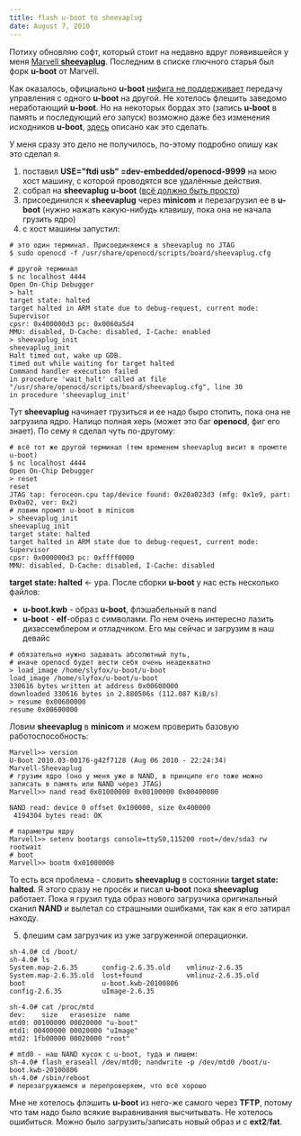 ```yaml
---
title: flash u-boot to sheevaplug
date: August 7, 2010
---
```


Потиху обновляю софт, который стоит на недавно вдруг появившейся у меня
[Marvell **sheevaplug**](http://en.wikipedia.org/wiki/SheevaPlug).
Последним в списке глючного старья был форк **u-boot** от Marvell.

Как оказалось, официально <!--more--> **u-boot**
[нифига не поддерживает](http://www.denx.de/wiki/view/DULG/CanUBootBeConfiguredSuchThatItCanBeStartedInRAM)
передачу управления с одного **u-boot** на другой. Не хотелось флешить
заведомо неработающий **u-boot**.
Но на некоторых бордах это (запись **u-boot** в память и последующий его запуск)
возможно даже без изменения исходников **u-boot**,
[здесь](http://www.openplug.org/plugwiki/index.php/Setting_Up_OpenOCD_Under_Linux)
описано как это сделать.

У меня сразу это дело не получилось, по-этому подробно опишу как это сделал я.

1. поставил **USE="ftdi usb" =dev-embedded/openocd-9999** на мою хост машину,
  с которой проводятся все удалённые действия.
2. собрал на **sheevaplug** **u-boot** ([всё должно быть просто](http://www.plugcomputer.org/plugwiki/index.php/Das_U-boot_plug_support))
3. присоединился к **sheevaplug** через **minicom** и перезагрузил ее в **u-boot**
  (нужно нажать какую-нибудь клавишу, пока она не начала грузить ядро)
4. с хост машины запустил:

~~~~
# это один терминал. Присоединяемся в sheevaplug по JTAG
$ sudo openocd -f /usr/share/openocd/scripts/board/sheevaplug.cfg
~~~~

~~~~
# другой терминал
$ nc localhost 4444
Open On-Chip Debugger
> halt
target state: halted
target halted in ARM state due to debug-request, current mode: Supervisor
cpsr: 0x400000d3 pc: 0x0060a5d4
MMU: disabled, D-Cache: disabled, I-Cache: enabled
> sheevaplug_init
sheevaplug_init
Halt timed out, wake up GDB.
timed out while waiting for target halted
Command handler execution failed
in procedure 'wait_halt' called at file "/usr/share/openocd/scripts/board/sheevaplug.cfg", line 30
in procedure 'sheevaplug_init'
~~~~

  Тут **sheevaplug** начинает грузиться и ее надо быро стопить, пока она не загрузила ядро.
  Налицо полная херь (может это баг **openocd**, фиг его знает). По сему я сделал чуть по-другому:

~~~~
# всё тот же другой терминал (тем временем sheevaplug висит в промпте u-boot)
$ nc localhost 4444
Open On-Chip Debugger
> reset
reset
JTAG tap: feroceon.cpu tap/device found: 0x20a023d3 (mfg: 0x1e9, part: 0x0a02, ver: 0x2)
# ловим промпт u-boot в minicom
> sheevaplug_init
sheevaplug_init
target state: halted
target halted in ARM state due to debug-request, current mode: Supervisor
cpsr: 0x000000d3 pc: 0xffff0000
MMU: disabled, D-Cache: disabled, I-Cache: disabled
~~~~

  **target state: halted** <- ура. После сборки **u-boot**  у нас есть несколько файлов:

  - **u-boot.kwb** - образ **u-boot**, флэшабельный в nand
  - **u-boot** - **elf**-образ с символами. По нем очень интересно лазить
    дизассемблером и отладчиком. Его мы сейчас и загрузим в наш девайс

~~~~
# обязательно нужно задавать абсолютный путь,
# иначе openocd будет вести себя очень неадекватно
> load_image /home/slyfox/u-boot/u-boot
load_image /home/slyfox/u-boot/u-boot
330616 bytes written at address 0x00600000
downloaded 330616 bytes in 2.880506s (112.087 KiB/s)
> resume 0x00600000
resume 0x00600000
~~~~

  Ловим **sheevaplug** в **minicom** и можем проверить базовую работоспособность:

~~~~
Marvell>> version
U-Boot 2010.03-00176-g42f7128 (Aug 06 2010 - 22:24:34)
Marvell-Sheevaplug
# грузим ядро (оно у меня уже в NAND, в принципе его тоже можно записать в память или NAND через JTAG)
Marvell>> nand read 0x01000000 0x00100000 0x00400000

NAND read: device 0 offset 0x100000, size 0x400000
 4194304 bytes read: OK

# параметры ядру
Marvell>> setenv bootargs console=ttyS0,115200 root=/dev/sda3 rw rootwait
# boot
Marvell>> bootm 0x01000000
~~~~

  То есть вся проблема - словить **sheevaplug** в состоянии **target state: halted**.
  Я этого сразу не просёк и писал **u-boot** пока **sheevaplug** работает. Пока я грузил
  туда образ нового загрузчика оригинальный сканил **NAND** и вылетал со страшными
  ошибками, так как я его затирал находу.

5. флешим сам загрузчик из уже загруженной операционки.

~~~~
sh-4.0# cd /boot/
sh-4.0# ls
System.map-2.6.35      config-2.6.35.old    vmlinuz-2.6.35
System.map-2.6.35.old  lost+found           vmlinuz-2.6.35.old
boot                   u-boot.kwb-20100806
config-2.6.35          uImage-2.6.35

sh-4.0# cat /proc/mtd 
dev:    size   erasesize  name
mtd0: 00100000 00020000 "u-boot"
mtd1: 00400000 00020000 "uImage"
mtd2: 1fb00000 00020000 "root"

# mtd0 - наш NAND кусок с u-boot, туда и пишем:
sh-4.0# flash_eraseall /dev/mtd0; nandwrite -p /dev/mtd0 /boot/u-boot.kwb-20100806
sh-4.0# /sbin/reboot
# перезагружаемся и перепроверяем, что всё хорошо
~~~~

Мне не хотелось флэшить **u-boot** из него-же самого через **TFTP**, потому что там надо
было всякие выравнивания высчитывать. Не хотелось ошибиться. Можно было загрузить/записать
новый образ и с **ext2**/**fat**.
